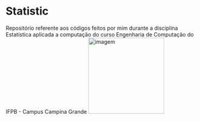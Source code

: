 # Statistic
Repositório referente aos códigos feitos por mim durante a disciplina Estatística aplicada a computação do curso Engenharia de Computação do IFPB - Campus Campina Grande
<img src="https://poltronanerd.com.br/wp-content/uploads/2020/10/Shrek-1.jpg" alt="imagem" width="200">
